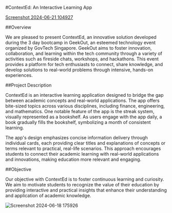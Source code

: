 #ContextEd: An Interactive Learning App

[Screenshot 2024-06-21 104927](https://github.com/Pris2431/Geekout-2024-project/assets/145007633/2935a4ca-3490-4829-8dc7-554a72212b21)


##Overview

We are pleased to present ContextEd, an innovative solution developed during the 3 day bootcamp in GeekOut, an esteemed technology event organized by GovTech Singapore. GeekOut aims to foster innovation, collaboration, and learning within the tech community through a variety of activities such as fireside chats, workshops, and hackathons. This event provides a platform for tech enthusiasts to connect, share knowledge, and develop solutions to real-world problems through intensive, hands-on experiences.

##Project Description

ContextEd is an interactive learning application designed to bridge the gap between academic concepts and real-world applications. The app offers bite-sized topics across various disciplines, including finance, engineering, and mathematics. One notable feature of the app is the streak system, visually represented as a bookshelf. As users engage with the app daily, a book gradually fills the bookshelf, symbolizing a month of consistent learning.

The app's design emphasizes concise information delivery through individual cards, each providing clear titles and explanations of concepts or terms relevant to practical, real-life scenarios. This approach encourages students to connect their academic learning with real-world applications and innovations, making education more relevant and engaging.

##Objective

Our objective with ContextEd is to foster continuous learning and curiosity. We aim to motivate students to recognize the value of their education by providing interactive and practical insights that enhance their understanding and application of academic knowledge.

![Screenshot 2024-06-18 175926](https://github.com/Pris2431/Geekout-2024-project/assets/145007633/11b12974-044f-474a-9dbf-0ff6c1dbbce2)
